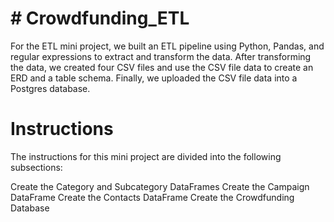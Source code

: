 
# # Crowdfunding_ETL
For the ETL mini project, we built an ETL pipeline using Python, Pandas, and regular expressions to extract and transform the data. After transforming  the data, we created four CSV files and use the CSV file data to create an ERD and a table schema. Finally, we uploaded the CSV file data into a Postgres database.

# Instructions
The instructions for this mini project are divided into the following subsections:

Create the Category and Subcategory DataFrames
Create the Campaign DataFrame
Create the Contacts DataFrame
Create the Crowdfunding Database
